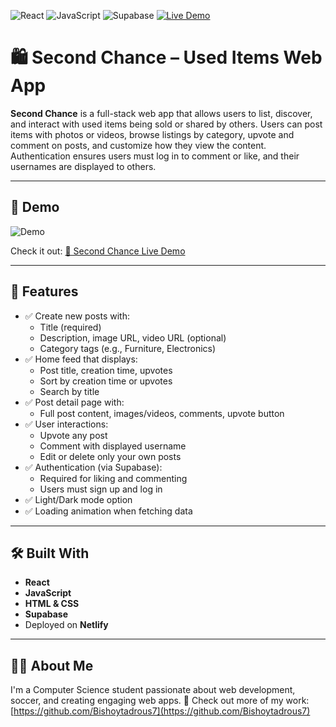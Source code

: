 ![React](https://img.shields.io/badge/react-%2361DAFB.svg?logo=react&logoColor=black) ![JavaScript](https://img.shields.io/badge/javascript-%23F7DF1E.svg?logo=javascript&logoColor=black) ![Supabase](https://img.shields.io/badge/supabase-3FCF8E.svg?logo=supabase&logoColor=white) [![Live Demo](https://img.shields.io/badge/Live%20Site-Netlify-00C7B7?logo=netlify&logoColor=white)](https://majestic-clafoutis-b6aefd.netlify.app/)


# 🛍️ Second Chance – Used Items Web App

**Second Chance** is a full-stack web app that allows users to list, discover, and interact with used items being sold or shared by others. Users can post items with photos or videos, browse listings by category, upvote and comment on posts, and customize how they view the content. Authentication ensures users must log in to comment or like, and their usernames are displayed to others.

---

## 🎥 Demo

![Demo](https://i.imgur.com/qLipWmU.gif)

Check it out: [🛒 Second Chance Live Demo](https://majestic-clafoutis-b6aefd.netlify.app/)

---

## 🚀 Features

- ✅ Create new posts with:
  - Title (required)
  - Description, image URL, video URL (optional)
  - Category tags (e.g., Furniture, Electronics)
- ✅ Home feed that displays:
  - Post title, creation time, upvotes
  - Sort by creation time or upvotes
  - Search by title
- ✅ Post detail page with:
  - Full post content, images/videos, comments, upvote button
- ✅ User interactions:
  - Upvote any post
  - Comment with displayed username
  - Edit or delete only your own posts
- ✅ Authentication (via Supabase):
  - Required for liking and commenting
  - Users must sign up and log in
- ✅ Light/Dark mode option
- ✅ Loading animation when fetching data

---

## 🛠️ Built With

- **React** 
- **JavaScript**
- **HTML & CSS**
- **Supabase**
- Deployed on **Netlify**

---

## 🙋‍♂️ About Me

I'm a Computer Science student passionate about web development, soccer, and creating engaging web apps.
🔗 Check out more of my work: [https://github.com/Bishoytadrous7](https://github.com/Bishoytadrous7)

